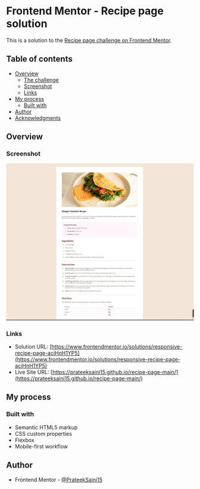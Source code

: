 # Frontend Mentor - Recipe page solution

This is a solution to the [Recipe page challenge on Frontend Mentor](https://www.frontendmentor.io/challenges/recipe-page-KiTsR8QQKm).
## Table of contents

- [Overview](#overview)
  - [The challenge](#the-challenge)
  - [Screenshot](#screenshot)
  - [Links](#links)
- [My process](#my-process)
  - [Built with](#built-with)
- [Author](#author)
- [Acknowledgments](#acknowledgments)

## Overview

### Screenshot

![](./assets/images/Screenshot.png)

### Links

- Solution URL: [https://www.frontendmentor.io/solutions/responsive-recipe-page-aciHnH1YP5](https://www.frontendmentor.io/solutions/responsive-recipe-page-aciHnH1YP5)
- Live Site URL: [https://prateeksaini15.github.io/recipe-page-main/](https://prateeksaini15.github.io/recipe-page-main/)

## My process

### Built with

- Semantic HTML5 markup
- CSS custom properties
- Flexbox
- Mobile-first workflow

## Author

- Frontend Mentor - [@PrateekSaini15](https://www.frontendmentor.io/profile/PrateekSaini15)
